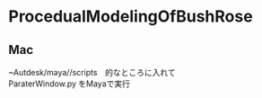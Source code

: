 # ProcedualModelingOfBushRose
 
## Mac
~Autdesk/maya/<version>/scripts　的なところに入れて　<br>
ParaterWindow.py をMayaで実行
